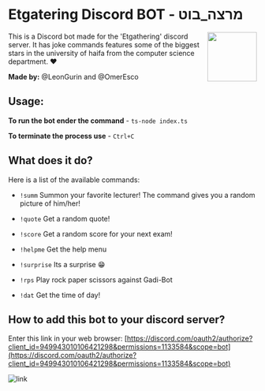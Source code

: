 # Etgatering Discord BOT - מרצה_בוט

<img src="https://play-lh.googleusercontent.com/uiZnC5tIBpejW942OXct4smbaHmSowdT5tLSi28Oeb2_pMLPCL-VJqdGIH6ZO3A951M=w480-h960-rw" align='right' width=100 height=100 />

This is a Discord bot made for the 'Etgathering' discord server.
It has joke commands features some of the biggest stars in the university of haifa from the computer science department.
❤

**Made by:** @LeonGurin and @OmerEsco

## Usage:

**To run the bot ender the command** - `ts-node index.ts`

**To terminate the process use** - `Ctrl+C`

## What does it do?

Here is a list of the available commands:

* `!summ` Summon your favorite lecturer! The command gives you a random picture of him/her!

* `!quote` Get a random quote!

* `!score` Get a random score for your next exam!

* `!helpme` Get the help menu

* `!surprise` Its a surprise 😁

* `!rps` Play rock paper scissors against Gadi-Bot

* `!dat` Get the time of day!

## How to add this bot to your discord server?

Enter this link in your web browser: [https://discord.com/oauth2/authorize?client_id=949943010106421298&permissions=1133584&scope=bot](https://discord.com/oauth2/authorize?client_id=949943010106421298&permissions=1133584&scope=bot)

![link]()
